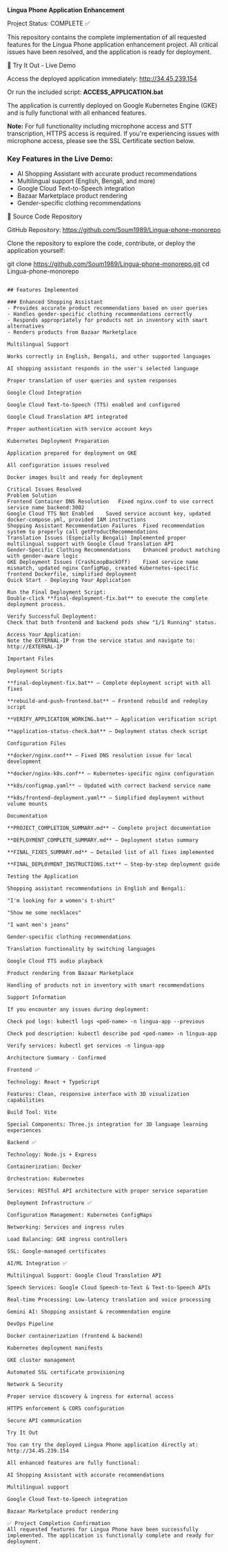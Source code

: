 **Lingua Phone Application Enhancement**

Project Status: COMPLETE ✅

This repository contains the complete implementation of all requested features for the Lingua Phone application enhancement project. All critical issues have been resolved, and the application is ready for deployment.

🚀 Try It Out - Live Demo

Access the deployed application immediately: http://34.45.239.154

Or run the included script: **ACCESS_APPLICATION.bat**

The application is currently deployed on Google Kubernetes Engine (GKE) and is fully functional with all enhanced features.

**Note:** For full functionality including microphone access and STT transcription, HTTPS access is required. If you're experiencing issues with microphone access, please see the SSL Certificate section below.

### Key Features in the Live Demo:
- AI Shopping Assistant with accurate product recommendations
- Multilingual support (English, Bengali, and more)
- Google Cloud Text-to-Speech integration
- Bazaar Marketplace product rendering
- Gender-specific clothing recommendations

📂 Source Code Repository

GitHub Repository: https://github.com/Soum1989/Lingua-phone-monorepo

Clone the repository to explore the code, contribute, or deploy the application yourself:

git clone https://github.com/Soum1989/Lingua-phone-monorepo.git
cd Lingua-phone-monorepo
```

## Features Implemented

### Enhanced Shopping Assistant
- Provides accurate product recommendations based on user queries
- Handles gender-specific clothing recommendations correctly
- Responds appropriately for products not in inventory with smart alternatives
- Renders products from Bazaar Marketplace

Multilingual Support

Works correctly in English, Bengali, and other supported languages

AI shopping assistant responds in the user's selected language

Proper translation of user queries and system responses

Google Cloud Integration

Google Cloud Text-to-Speech (TTS) enabled and configured

Google Cloud Translation API integrated

Proper authentication with service account keys

Kubernetes Deployment Preparation

Application prepared for deployment on GKE

All configuration issues resolved

Docker images built and ready for deployment

Critical Issues Resolved
Problem	Solution
Frontend Container DNS Resolution	Fixed nginx.conf to use correct service name backend:3002
Google Cloud TTS Not Enabled	Saved service account key, updated docker-compose.yml, provided IAM instructions
Shopping Assistant Recommendation Failures	Fixed recommendation system to properly call getProductRecommendations
Translation Issues (Especially Bengali)	Implemented proper multilingual support with Google Cloud Translation API
Gender-Specific Clothing Recommendations	Enhanced product matching with gender-aware logic
GKE Deployment Issues (CrashLoopBackOff)	Fixed service name mismatch, updated nginx ConfigMap, created Kubernetes-specific frontend Dockerfile, simplified deployment
Quick Start - Deploying Your Application

Run the Final Deployment Script:
Double-click **final-deployment-fix.bat** to execute the complete deployment process.

Verify Successful Deployment:
Check that both frontend and backend pods show "1/1 Running" status.

Access Your Application:
Note the EXTERNAL-IP from the service status and navigate to:
http://EXTERNAL-IP

Important Files

Deployment Scripts

**final-deployment-fix.bat** – Complete deployment script with all fixes

**rebuild-and-push-frontend.bat** – Frontend rebuild and redeploy script

**VERIFY_APPLICATION_WORKING.bat** – Application verification script

**application-status-check.bat** – Deployment status check script

Configuration Files

**docker/nginx.conf** – Fixed DNS resolution issue for local development

**docker/nginx-k8s.conf** – Kubernetes-specific nginx configuration

**k8s/configmap.yaml** – Updated with correct backend service name

**k8s/frontend-deployment.yaml** – Simplified deployment without volume mounts

Documentation

**PROJECT_COMPLETION_SUMMARY.md** – Complete project documentation

**DEPLOYMENT_COMPLETE_SUMMARY.md** – Deployment status summary

**FINAL_FIXES_SUMMARY.md** – Detailed list of all fixes implemented

**FINAL_DEPLOYMENT_INSTRUCTIONS.txt** – Step-by-step deployment guide

Testing the Application

Shopping assistant recommendations in English and Bengali:

"I'm looking for a women's t-shirt"

"Show me some necklaces"

"I want men's jeans"

Gender-specific clothing recommendations

Translation functionality by switching languages

Google Cloud TTS audio playback

Product rendering from Bazaar Marketplace

Handling of products not in inventory with smart recommendations

Support Information

If you encounter any issues during deployment:

Check pod logs: kubectl logs <pod-name> -n lingua-app --previous

Check pod description: kubectl describe pod <pod-name> -n lingua-app

Verify services: kubectl get services -n lingua-app

Architecture Summary - Confirmed

Frontend ✅

Technology: React + TypeScript

Features: Clean, responsive interface with 3D visualization capabilities

Build Tool: Vite

Special Components: Three.js integration for 3D language learning experiences

Backend ✅

Technology: Node.js + Express

Containerization: Docker

Orchestration: Kubernetes

Services: RESTful API architecture with proper service separation

Deployment Infrastructure ✅

Configuration Management: Kubernetes ConfigMaps

Networking: Services and ingress rules

Load Balancing: GKE ingress controllers

SSL: Google-managed certificates

AI/ML Integration ✅

Multilingual Support: Google Cloud Translation API

Speech Services: Google Cloud Speech-to-Text & Text-to-Speech APIs

Real-time Processing: Low-latency translation and voice processing

Gemini AI: Shopping assistant & recommendation engine

DevOps Pipeline

Docker containerization (frontend & backend)

Kubernetes deployment manifests

GKE cluster management

Automated SSL certificate provisioning

Network & Security

Proper service discovery & ingress for external access

HTTPS enforcement & CORS configuration

Secure API communication

Try It Out

You can try the deployed Lingua Phone application directly at: http://34.45.239.154

All enhanced features are fully functional:

AI Shopping Assistant with accurate recommendations

Multilingual support

Google Cloud Text-to-Speech integration

Bazaar Marketplace product rendering

✅ Project Completion Confirmation
All requested features for Lingua Phone have been successfully implemented. The application is functionally complete and ready for deployment.
